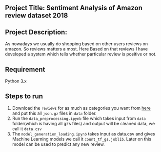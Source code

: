 ## Project Title: Sentiment Analysis of Amazon review dataset 2018

## Project Description:
As nowadays we usually do shopping based on other users reviews on amazon. So reviews matters a most. 
Here Based on that reviews I have developed a system which tells whether particular review is positive or not.

## Requirement

Python 3.x

## Steps to run

1. Download the `reviews` for as much as categories you want from [here](http://deepyeti.ucsd.edu/jianmo/amazon/index.html) and put this all `json.gz` files in `data` folder.
2. Run the `data_preprocessing.ipynb` file which takes input from `data` folder(which is having all gzs files) and output will be cleaned data, we call it `data.csv`
3. The `model_generation_loading.ipynb` takes input as data.csv and gives Machine Learning models we call it `count_tf_gs.joblib`. Later on this model can be used to predict any new review.



    

 